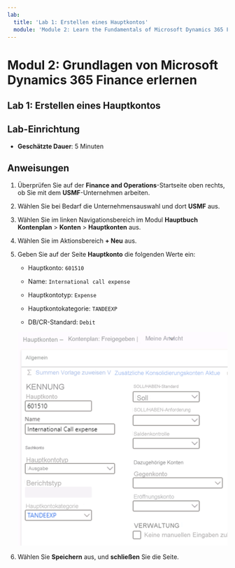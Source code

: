 ```yaml
---
lab:
  title: 'Lab 1: Erstellen eines Hauptkontos'
  module: 'Module 2: Learn the Fundamentals of Microsoft Dynamics 365 Finance'
---
```


# Modul 2: Grundlagen von Microsoft Dynamics 365 Finance erlernen

## Lab 1: Erstellen eines Hauptkontos

## Lab-Einrichtung

   - **Geschätzte Dauer**: 5 Minuten

## Anweisungen

1.  Überprüfen Sie auf der **Finance and Operations**-Startseite oben rechts, ob Sie mit dem **USMF**-Unternehmen arbeiten. 

2.  Wählen Sie bei Bedarf die Unternehmensauswahl und dort **USMF** aus. 

3.  Wählen Sie im linken Navigationsbereich im Modul **Hauptbuch** **Kontenplan** > **Konten** > **Hauptkonten** aus.

4.  Wählen Sie im Aktionsbereich **+ Neu** aus.

5.  Geben Sie auf der Seite **Hauptkonto** die folgenden Werte ein: 

    - Hauptkonto: `601510`

    - Name: `International call expense`

    - Hauptkontotyp: `Expense`

    - Hauptkontokategorie: `TANDEEXP`

    - DB/CR-Standard: `Debit`

    ![Screenshot der Seite „Hauptkonten“ > „Kontenplan“: „Freigegeben“ mit den in Schritt 5 ausgefüllten Feldern](./media/m-002-explore-general-ledgers-in-microsoft-dynamics-365-finance-03.png)

6.  Wählen Sie **Speichern** aus, und **schließen** Sie die Seite. 

